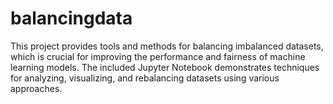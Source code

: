 # balancingdata
This project provides tools and methods for balancing imbalanced datasets, which is crucial for improving the performance and fairness of machine learning models. The included Jupyter Notebook demonstrates techniques for analyzing, visualizing, and rebalancing datasets using various approaches.
